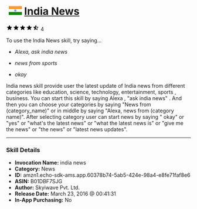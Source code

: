 # &nbsp;<img src="skill_icon" alt="India News icon" width="36"> [India News](http://alexa.amazon.com/#skills/amzn1.echo-sdk-ams.app.60378b74-5ab5-424e-98a4-e8fe71faf8e6)
![4.5 stars](../../images/ic_star_black_18dp_1x.png)![4.5 stars](../../images/ic_star_black_18dp_1x.png)![4.5 stars](../../images/ic_star_black_18dp_1x.png)![4.5 stars](../../images/ic_star_black_18dp_1x.png)![4.5 stars](../../images/ic_star_half_black_18dp_1x.png) 4

To use the India News skill, try saying...

* *Alexa, ask india news*

* *news  from sports*

* *okay*

India news skill provide user the latest update of India news from different categories like education, science, technology, entertainment, sports , business. You can start this skill by saying Alexa , "ask india news" . And then you can choose your categories by saying "News from (category_name)" or in middle by saying "Alexa, news from (category name)". After selecting category user can start news by saying " okay" or "yes" or "what's the latest news"
or "what the latest news is" or "give me the news" or "the news" or "latest news updates".

***

### Skill Details

* **Invocation Name:** india news
* **Category:** News
* **ID:** amzn1.echo-sdk-ams.app.60378b74-5ab5-424e-98a4-e8fe71faf8e6
* **ASIN:** B01DBF7SJG
* **Author:** Skyiwave Pvt. Ltd.
* **Release Date:** March 23, 2016 @ 00:41:31
* **In-App Purchasing:** No
